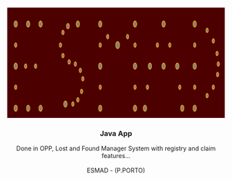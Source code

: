 <p align="center">
  <img src="https://github.com/rcosta26/Animation---SVG/blob/master/logo.PNG" width=512 height=256>

  <h3 align="center"><b>Java App</b></h3>

  <p align="center">
     Done in OPP, Lost and Found Manager System with registry and claim features...
    <br>
    <br>
    ESMAD - (P.PORTO)
    <br>
  </p>
</p>
